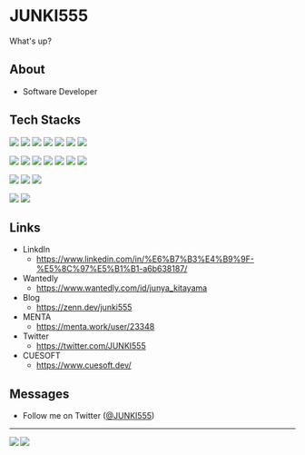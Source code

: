 # JUNKI555
What's up?

## About
- Software Developer

## Tech Stacks
![](https://img.shields.io/badge/-C%23-239120?style=flat&logo=C%20Sharp)
![](https://img.shields.io/badge/-.NET5-0B0?style=flat&logo=.NET)
![](https://img.shields.io/badge/-Ruby%20on%20Rails-C00?style=flat&logo=Ruby%20on%20Rails)
![](https://img.shields.io/badge/-Java-007396?style=flat&logo=Java)
![](https://img.shields.io/badge/-Microsoft%20SQL%20Server-239120?style=flat&logo=Microsoft%20SQL%20Server)
![](https://img.shields.io/badge/-MySQL-B33?style=flat&logo=MySQL)
![](https://img.shields.io/badge/-PostgreSQL-336791?style=flat&logo=PostgreSQL)

![](https://img.shields.io/badge/-HTML5-999?style=flat&logo=HTML5)
![](https://img.shields.io/badge/-CSS3-1572B6?style=flat&logo=CSS3)
![](https://img.shields.io/badge/-JavaScript-999?style=flat&logo=JavaScript)
![](https://img.shields.io/badge/-TypeScript-999?style=flat&logo=TypeScript)
![](https://img.shields.io/badge/-PostCSS-DD3A0A?style=flat&logo=PostCSS)
![](https://img.shields.io/badge/-Svelte-999?style=flat&logo=Svelte)
![](https://img.shields.io/badge/-Tailwind%20CSS-02569B?style=flat&logo=Tailwind%20CSS)

![](https://img.shields.io/badge/-Microsoft%20Azure-333?style=flat&logo=Microsoft%20Azure)
![](https://img.shields.io/badge/-AWS-232F3E?style=flat&logo=Amazon%20AWS)
![](https://img.shields.io/badge/-Firebase-333?style=flat&logo=Firebase)

![](https://img.shields.io/badge/-Flutter-02569B?style=flat&logo=Flutter)
![](https://img.shields.io/badge/-Godot%20Engine-333?style=flat&logo=Godot%20Engine)

## Links
- LinkdIn
  - https://www.linkedin.com/in/%E6%B7%B3%E4%B9%9F-%E5%8C%97%E5%B1%B1-a6b638187/
- Wantedly
  - https://www.wantedly.com/id/junya_kitayama
- Blog
  - https://zenn.dev/junki555
- MENTA
  - https://menta.work/user/23348
- Twitter
  - https://twitter.com/JUNKI555
- CUESOFT
  - https://www.cuesoft.dev/

## Messages
- Follow me on Twitter ([@JUNKI555](https://twitter.com/JUNKI555))

--- 

<a href="https://github.com/anuraghazra/github-readme-stats">
  <img align="left" src="https://github-readme-stats.vercel.app/api?username=JUNKI555&count_private=true&show_icons=true&theme=radical" />
</a>
<a href="https://github.com/anuraghazra/github-readme-stats">
  <img align="left" src="https://github-readme-stats.vercel.app/api/top-langs/?username=JUNKI555" />
</a>
